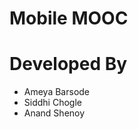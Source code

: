 Mobile MOOC
=================


Developed By
============

* Ameya Barsode  
* Siddhi Chogle  
* Anand Shenoy